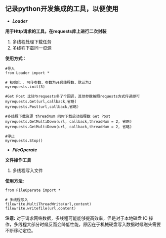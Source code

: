 ## 记录python开发集成的工具，以便使用  

+ ***Loader*** 

**用于Http请求的工具，在requests库上进行二次封装**
1. 多线程处理下载任务
2. 多线程下载同一资源  

**使用方式：**  

```
#导入
from Loader import *

# 初始化 ，可传参数，参数为开启线程数，默认为3
myrequests.init(3)

#Get Post 比较与requests多了个回调，其他参数按照requests方式传递即可
myrequests.Get(url,callback,省略)
myrequests.Post(url,callback,省略)

#多线程下载资源 threadNum 同时下载启动线程数 Get Post
myrequests.GetMultiDown(url, callback,threadNum = 2, 省略)
myrequests.GetMultiDown(url, callback,threadNum = 2, 省略)

#停止
myrequests.Stop()

```  

+ ***FileOperate***  

**文件操作工具**  
1. 多线程写入文件 

**使用方法:**  
```
from FileOperate import *

# 多线程写入
filewrite.MultiThreadWrite(url,content)
filewrite.writefile(url,content)
```  
**注意:** 对于请求网络数据，多线程可能能够提高效率，但是对于本地磁盘 IO 操作，多线程大部分时候反而会降低性能，原因在于机械硬盘写入数据时候磁头需要不断移动定位。